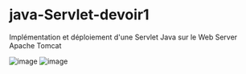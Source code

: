# java-Servlet-devoir1
Implémentation et déploiement d'une Servlet Java sur le Web Server Apache Tomcat

![image](https://user-images.githubusercontent.com/64024996/152641220-10c867c3-b90a-4f7d-8c5c-2992671ccd2b.png)
![image](https://user-images.githubusercontent.com/64024996/152641238-a05e607c-5c65-4aef-a646-cb8d46676b4e.png)
